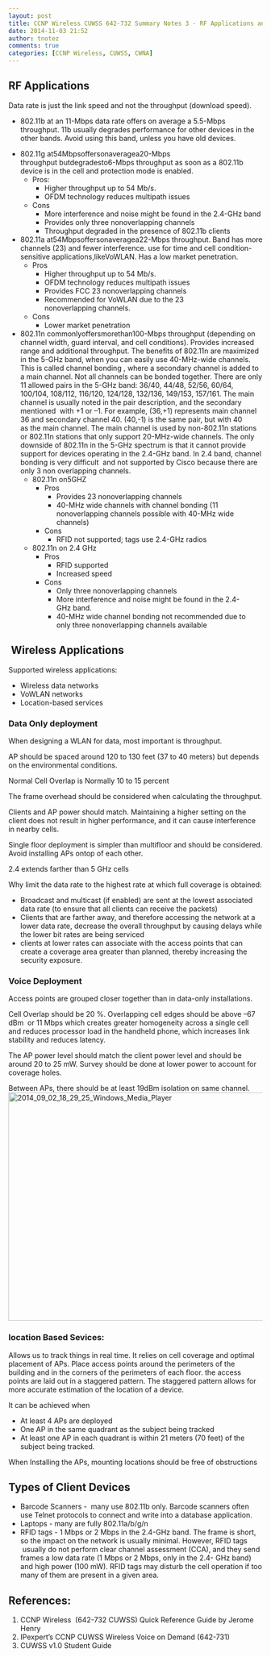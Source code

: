 ```yaml
---
layout: post
title: CCNP Wireless CUWSS 642-732 Summary Notes 3 - RF Applications and Client Devices
date: 2014-11-03 21:52
author: tnotez
comments: true
categories: [CCNP Wireless, CUWSS, CWNA]
---
```

<h2>RF Applications</h2>

Data rate is just the link speed and not the throughput (download speed).

<ul>
    <li>802.11b at an 11-Mbps data rate offers on average a 5.5-Mbps throughput. 11b usually degrades performance for other devices in the other bands. Avoid using this band, unless you have old devices.</li>
</ul>

<!--more-->

<ul>
    <li>802.11g at54Mbpsoffersonaveragea20-Mbps throughput butdegradesto6-Mbps throughput as soon as a 802.11b device is in the cell and protection mode is enabled.
<ul>
    <li>Pros:
<ul>
    <li>Higher throughput up to 54 Mb/s.</li>
    <li>OFDM technology reduces multipath issues</li>
</ul>
</li>
    <li>Cons
<ul>
    <li>More interference and noise might be found in the 2.4-GHz band</li>
    <li>Provides only three nonoverlapping channels</li>
    <li>Throughput degraded in the presence of 802.11b clients</li>
</ul>
</li>
</ul>
</li>
    <li>802.11a at54Mbpsoffersonaveragea22-Mbps throughput. Band has more channels (23) and fewer interference. use for time and cell condition-sensitive applications,likeVoWLAN. Has a low market penetration.
<ul>
    <li>Pros
<ul>
    <li>Higher throughput up to 54 Mb/s.</li>
    <li>OFDM technology reduces multipath issues</li>
    <li>Provides FCC 23 nonoverlapping channels</li>
    <li>Recommended for VoWLAN due to the 23 nonoverlapping channels.</li>
</ul>
</li>
    <li>Cons
<ul>
    <li>Lower market penetration</li>
</ul>
</li>
</ul>
</li>
    <li>802.11n commonlyoffersmorethan100-Mbps throughput (depending on channel width, guard interval, and cell conditions). Provides increased range and additional throughput. The benefits of 802.11n are maximized in the 5-GHz band, when you can easily use 40-MHz-wide channels. This is called channel bonding , where a secondary channel is added to a main channel. Not all channels can be bonded together. There are only 11 allowed pairs in the 5-GHz band: 36/40, 44/48, 52/56, 60/64, 100/104, 108/112, 116/120, 124/128, 132/136, 149/153, 157/161. The main channel is usually noted in the pair description, and the secondary mentioned  with +1 or –1. For example, (36,+1) represents main channel 36 and secondary channel 40. (40,-1) is the same pair, but with 40 as the main channel. The main channel is used by non-802.11n stations or 802.11n stations that only support 20-MHz-wide channels. The only downside of 802.11n in the 5-GHz spectrum is that it cannot provide support for devices operating in the 2.4-GHz band. In 2.4 band, channel bonding is very difficult  and not supported by Cisco because there are only 3 non overlapping channels.
<ul>
    <li>802.11n on5GHZ
<ul>
    <li>Pros
<ul>
    <li>Provides 23 nonoverlapping channels</li>
    <li>40-MHz wide channels with channel bonding (11 nonoverlapping channels possible with 40-MHz wide channels)</li>
</ul>
</li>
    <li>Cons
<ul>
    <li>RFID not supported; tags use 2.4-GHz radios</li>
</ul>
</li>
</ul>
</li>
    <li>802.11n on 2.4 GHz
<ul>
    <li>Pros
<ul>
    <li>RFID supported</li>
    <li>Increased speed</li>
</ul>
</li>
    <li>Cons
<ul>
    <li>Only three nonoverlapping channels</li>
    <li>More interference and noise might be found in the 2.4-GHz band.</li>
    <li>40-MHz wide channel bonding not recommended due to only three nonoverlapping channels available</li>
</ul>
</li>
</ul>
</li>
</ul>
</li>
</ul>

<h2> Wireless Applications</h2>

Supported wireless applications:

<ul>
    <li>Wireless data networks</li>
    <li>VoWLAN networks</li>
    <li>Location-based services</li>
</ul>

<h3>Data Only deployment</h3>

When designing a WLAN for data, most important is throughput.

AP should be spaced around 120 to 130 feet (37 to 40 meters) but depends on the environmental conditions.

Normal Cell Overlap is Normally 10 to 15 percent

The frame overhead should be considered when calculating the throughput.

Clients and AP power should match. Maintaining a higher setting on the client does not result in higher performance, and it can cause interference in
nearby cells.

Single floor deployment is simpler than multifloor and should be considered. Avoid installing APs ontop of each other.

2.4 extends farther than 5 GHz cells

Why limit the data rate to the highest rate at which full coverage is obtained:

<ul>
    <li>Broadcast and multicast (if enabled) are sent at the lowest associated data rate (to ensure that all clients can receive the packets)</li>
    <li>Clients that are farther away, and therefore accessing the network at a lower data rate, decrease the overall throughput by causing delays while the lower bit rates are being serviced</li>
    <li>clients at lower rates can associate with the access points that can create a coverage area greater than planned, thereby increasing the security exposure.</li>
</ul>

<h3>Voice Deployment</h3>

Access points are grouped closer together than in data-only installations.

Cell Overlap should be 20 %. Overlapping cell edges should be above –67 dBm  or 11 Mbps which creates greater homogeneity across a single cell and reduces processor load in the handheld phone, which increases link stability and reduces latency.

The AP power level should match the client power level and should be around 20 to 25 mW. Survey should be done at lower power to account for coverage holes.

Between APs, there should be at least 19dBm isolation on same channel.<a href="https://littlenerdsdiary.files.wordpress.com/2014/09/2014_09_02_18_29_25_windows_media_player.png"><img class="alignnone size-full wp-image-2820" src="https://littlenerdsdiary.files.wordpress.com/2014/09/2014_09_02_18_29_25_windows_media_player.png" alt="2014_09_02_18_29_25_Windows_Media_Player" width="660" height="453" /></a>

<h3>location Based Sevices:</h3>

Allows us to track things in real time. It relies on cell coverage and optimal placement of APs. Place access points around the perimeters of the building and in the corners of the perimeters of each floor. the access points are laid out in a staggered pattern. The staggered pattern allows for more accurate estimation of the location of a device.

It can be achieved when

<ul>
    <li>At least 4 APs are deployed</li>
    <li>One AP in the same quadrant as the subject being tracked</li>
    <li>At least one AP in each quadrant is within 21 meters (70 feet) of the subject being tracked.</li>
</ul>

When Installing the APs, mounting locations should be free of obstructions

<h2>Types of Client Devices</h2>

<ul>
    <li>Barcode Scanners -  many use 802.11b only. Barcode scanners often use Telnet protocols to connect and write into a database application.</li>
    <li>Laptops - many are fully 802.11a/b/g/n</li>
    <li>RFID tags - 1 Mbps or 2 Mbps in the 2.4-GHz band. The frame is short, so the impact on the network is usually minimal. However, RFID tags  usually do not perform clear channel assessment (CCA), and they send frames a low data rate (1 Mbps or 2 Mbps, only in the 2.4- GHz band) and high power (100 mW). RFID tags may disturb the cell operation if too many of them are present in a given area.</li>
</ul>

<h2></h2>

<h2><strong>References:</strong></h2>

<ol>
    <li>CCNP Wireless  (642-732 CUWSS) Quick Reference Guide by Jerome Henry</li>
    <li>IPexpert’s CCNP CUWSS Wireless Voice on Demand (642-731)</li>
    <li>CUWSS v1.0 Student Guide</li>
</ol>
